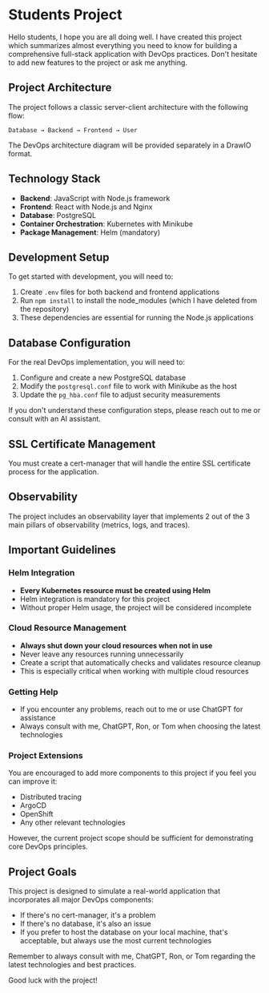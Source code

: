 # Students Project

Hello students, I hope you are all doing well. I have created this project which summarizes almost everything you need to know for building a comprehensive full-stack application with DevOps practices. Don't hesitate to add new features to the project or ask me anything.

## Project Architecture

The project follows a classic server-client architecture with the following flow:
```
Database → Backend → Frontend → User
```

The DevOps architecture diagram will be provided separately in a DrawIO format.

## Technology Stack

- **Backend**: JavaScript with Node.js framework
- **Frontend**: React with Node.js and Nginx
- **Database**: PostgreSQL
- **Container Orchestration**: Kubernetes with Minikube
- **Package Management**: Helm (mandatory)

## Development Setup

To get started with development, you will need to:

1. Create `.env` files for both backend and frontend applications
2. Run `npm install` to install the node_modules (which I have deleted from the repository)
3. These dependencies are essential for running the Node.js applications

## Database Configuration

For the real DevOps implementation, you will need to:

1. Configure and create a new PostgreSQL database
2. Modify the `postgresql.conf` file to work with Minikube as the host
3. Update the `pg_hba.conf` file to adjust security measurements

If you don't understand these configuration steps, please reach out to me or consult with an AI assistant.

## SSL Certificate Management

You must create a cert-manager that will handle the entire SSL certificate process for the application.

## Observability

The project includes an observability layer that implements 2 out of the 3 main pillars of observability (metrics, logs, and traces).

## Important Guidelines

### Helm Integration
- **Every Kubernetes resource must be created using Helm**
- Helm integration is mandatory for this project
- Without proper Helm usage, the project will be considered incomplete

### Cloud Resource Management
- **Always shut down your cloud resources when not in use**
- Never leave any resources running unnecessarily
- Create a script that automatically checks and validates resource cleanup
- This is especially critical when working with multiple cloud resources

### Getting Help
- If you encounter any problems, reach out to me or use ChatGPT for assistance
- Always consult with me, ChatGPT, Ron, or Tom when choosing the latest technologies

### Project Extensions
You are encouraged to add more components to this project if you feel you can improve it:
- Distributed tracing
- ArgoCD
- OpenShift
- Any other relevant technologies

However, the current project scope should be sufficient for demonstrating core DevOps principles.

## Project Goals

This project is designed to simulate a real-world application that incorporates all major DevOps components:
- If there's no cert-manager, it's a problem
- If there's no database, it's also an issue
- If you prefer to host the database on your local machine, that's acceptable, but always use the most current technologies

Remember to always consult with me, ChatGPT, Ron, or Tom regarding the latest technologies and best practices.

Good luck with the project!
